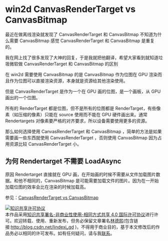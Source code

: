 # win2d CanvasRenderTarget vs CanvasBitmap

最近在做离线渲染就发现了 CanvasRenderTarget 和 CanvasBitmap 不知道为什么需要 CanvasBitmap 感觉 CanvasRenderTarget 和 CanvasBitmap 是重复的。

我在网上找了很多发现了大神的回复，于是我就把他翻译，希望大家看到就知道垃圾微软做 CanvasRenderTarget 和 CanvasBitmap 的区别


<!--more-->
<!-- CreateTime:2018/4/30 16:51:25 -->

<!-- csdn -->

<!-- <div id="toc"></div> -->
<!-- 标签：uwp,win2d -->

在 win2d 需要使用 CanvasBitmap 的是 CanvasBitmap 作为位图在 GPU 渲染而且作为位图可以直接渲染资源，本身就是资源给其他渲染使用。

但是 CanvasRenderTarget 是作为一个在 GPU 画的位图，是一个画板，从 GPU 画出的一个位图。

所有的 RenderTarget 都是位图，但不是所有的位图都是 RenderTarget，有些像素（如压缩的像素）只能在 source 使用而不能在 GPU 硬件画出来。通常 Rendertargets 对像素要严格的对齐要求，所以设备需要使用更多的资源。

那么如何选择使用 CanvasRenderTarget 和 CanvasBitmap ，简单的方法是如果需要画一些东西就使用 CanvasRenderTarget ，否则使用 CanvasBitmap 因为占用资源比较 CanvasRenderTarget 小。

## 为何 Rendertarget 不需要 LoadAsync

原因 Rendertarget 直接就在 GPU 画，在开始画的时候不需要从文件加载图片数据。和他不相同的，CanvasBitmap 是可能需要加载文件的图片。因为在一开始加载位图的效率会比在渲染的时候加载高。

参见：[CanvasRenderTarget vs CanvasBitmap](https://github.com/Microsoft/Win2D/issues/378 )

<a rel="license" href="http://creativecommons.org/licenses/by-nc-sa/4.0/"><img alt="知识共享许可协议" style="border-width:0" src="https://licensebuttons.net/l/by-nc-sa/4.0/88x31.png" /></a><br />本作品采用<a rel="license" href="http://creativecommons.org/licenses/by-nc-sa/4.0/">知识共享署名-非商业性使用-相同方式共享 4.0 国际许可协议</a>进行许可。欢迎转载、使用、重新发布，但务必保留文章署名[林德熙](http://blog.csdn.net/lindexi_gd)(包含链接:http://blog.csdn.net/lindexi_gd )，不得用于商业目的，基于本文修改后的作品务必以相同的许可发布。如有任何疑问，请与我[联系](mailto:lindexi_gd@163.com)。
